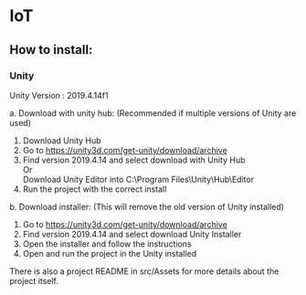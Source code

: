 # IoT

## How to install:
### Unity
Unity Version : 2019.4.14f1

a. Download with unity hub: (Recommended if multiple versions of Unity are used)
  1. Download Unity Hub
  2. Go to https://unity3d.com/get-unity/download/archive
  3. Find version 2019.4.14 and select download with Unity Hub<br />
  Or <br />
  Download Unity Editor into C:\Program Files\Unity\Hub\Editor
  4. Run the project with the correct install 

b. Download installer: (This will remove the old version of Unity installed)
  1. Go to https://unity3d.com/get-unity/download/archive
  2. Find version 2019.4.14 and select download Unity Installer
  3. Open the installer and follow the instructions
  4. Open and run the project in the Unity installed

There is also a project README in src/Assets for more details about the project itself.
